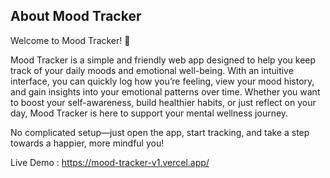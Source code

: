 ## About Mood Tracker

Welcome to Mood Tracker! 🌈

Mood Tracker is a simple and friendly web app designed to help you keep track of your daily moods and emotional well-being. With an intuitive interface, you can quickly log how you’re feeling, view your mood history, and gain insights into your emotional patterns over time. Whether you want to boost your self-awareness, build healthier habits, or just reflect on your day, Mood Tracker is here to support your mental wellness journey.

No complicated setup—just open the app, start tracking, and take a step towards a happier, more mindful you!

Live Demo : https://mood-tracker-v1.vercel.app/
